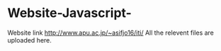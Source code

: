# Website-Javascript-
Website link http://www.apu.ac.jp/~asifjo16/iti/
All the relevent files are uploaded here. 
